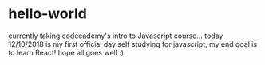 # hello-world
currently taking codecademy's intro to Javascript course...
today 12/10/2018 is my first official day self studying for javascript, my end goal is to learn React! hope all goes well :)
